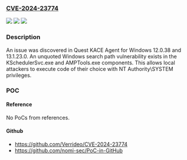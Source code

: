 ### [CVE-2024-23774](https://cve.mitre.org/cgi-bin/cvename.cgi?name=CVE-2024-23774)
![](https://img.shields.io/static/v1?label=Product&message=n%2Fa&color=blue)
![](https://img.shields.io/static/v1?label=Version&message=n%2Fa&color=blue)
![](https://img.shields.io/static/v1?label=Vulnerability&message=n%2Fa&color=brighgreen)

### Description

An issue was discovered in Quest KACE Agent for Windows 12.0.38 and 13.1.23.0. An unquoted Windows search path vulnerability exists in the KSchedulerSvc.exe and AMPTools.exe components. This allows local attackers to execute code of their choice with NT Authority\SYSTEM privileges.

### POC

#### Reference
No PoCs from references.

#### Github
- https://github.com/Verrideo/CVE-2024-23774
- https://github.com/nomi-sec/PoC-in-GitHub

